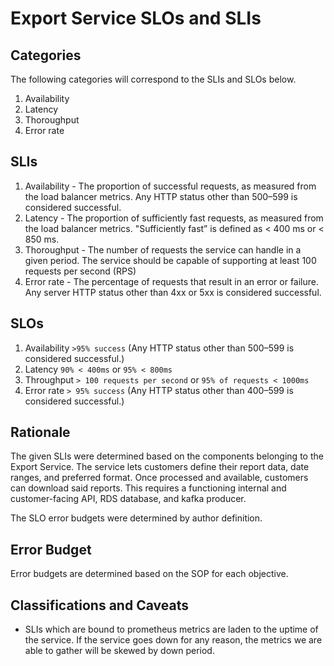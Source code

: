 # Export Service SLOs and SLIs

## Categories
The following categories will correspond to the SLIs and SLOs below.

1. Availability
2. Latency
3. Thoroughput
4. Error rate

## SLIs
1. Availability - The proportion of successful requests, as measured from the load balancer metrics. Any HTTP status other than 500–599 is considered successful.
2. Latency - The proportion of sufficiently fast requests, as measured from the load balancer metrics. "Sufficiently fast” is defined as < 400 ms or < 850 ms. 
3. Thoroughput - The number of requests the service can handle in a given period. The service should be capable of supporting at least 100 requests per second (RPS)
4. Error rate - The percentage of requests that result in an error or failure. Any server HTTP status other than 4xx or 5xx is considered successful.

## SLOs

1. Availability `>95% success` (Any HTTP status other than 500–599 is considered successful.)
2. Latency `90% < 400ms` or `95% < 800ms`
3. Throughput `> 100 requests per second` or `95% of requests < 1000ms`
4. Error rate `> 95% success` (Any HTTP status other than 400–599 is considered successful.)

## Rationale
The given SLIs were determined based on the components belonging to the Export Service. The service lets customers define their report data, date ranges, and preferred format. Once processed and available, customers can download said reports. This requires a functioning internal and customer-facing API, RDS database, and kafka producer.

The SLO error budgets were determined by author definition.

## Error Budget
Error budgets are determined based on the SOP for each objective.

## Classifications and Caveats
* SLIs which are bound to prometheus metrics are laden to the uptime of the service. If the service goes down for any reason, the metrics we are able to gather will be skewed by down period.
